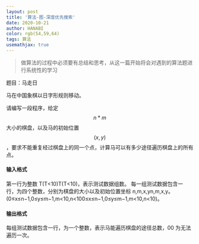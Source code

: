 ```yaml
---
layout: post
title: '算法-图-深度优先搜索'
date: 2020-10-21
author: HANABI
color: rgb(54,59,64)
tags: 算法
usemathjax: true
---
```


> 做算法的过程中必须要有总结和思考，从这一篇开始将会对遇到的算法题进行系统性的学习

题目：马走日

马在中国象棋以日字形规则移动。

请编写一段程序，给定 $$n*m$$大小的棋盘，以及马的初始位置 $$(x,y)$$，要求不能重复经过棋盘上的同一个点，计算马可以有多少途径遍历棋盘上的所有点。

#### 输入格式

第一行为整数 T(T<10)T(T<10)，表示测试数据组数。
每一组测试数据包含一行，为四个整数，分别为棋盘的大小以及初始位置坐标 n,m,x,yn,m,x,y。(0≤x≤n−1,0≤y≤m−1,m<10,n<100≤x≤n−1,0≤y≤m−1,m<10,n<10)。

#### 输出格式

每组测试数据包含一行，为一个整数，表示马能遍历棋盘的途径总数，00 为无法遍历一次。